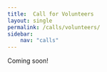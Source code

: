 ```yaml
---
title:  Call for Volunteers
layout: single
permalink: /calls/volunteers/
sidebar: 
    nav: "calls"
---
```


Coming soon!
